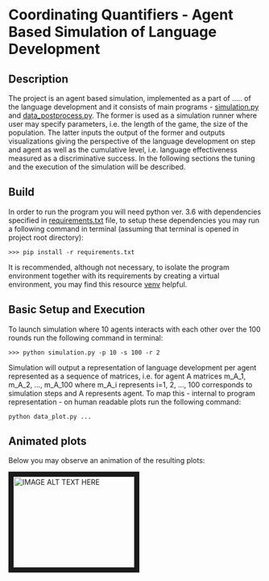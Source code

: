 # Coordinating Quantifiers - Agent Based Simulation of Language Development
## Description
The project is an agent based simulation, implemented as a part of 
 .....
 of the language development and it consists of 
main programs - [simulation.py](https://github.com/juszjusz/coordinating-quantifiers/blob/master/simulation.py) 
and [data_postprocess.py](https://github.com/juszjusz/coordinating-quantifiers/blob/master/data_postprocess.py).
The former is used as  a simulation runner where user may specify parameters, i.e. the length of the game, the size
of the population. The latter inputs the output  of the former and outputs 
visualizations giving the perspective of the language development on step and agent as well
as the cumulative level, i.e. language effectiveness measured as a discriminative success.
In the following sections the tuning and the execution of the simulation will be described. 
## Build
In order to run the program you will need python ver. 3.6 with dependencies specified in [requirements.txt]() file, to setup these dependencies you may run 
a following command in terminal (assuming that terminal is opened in project root directory):
```commandline
>>> pip install -r requirements.txt
```
It is recommended, although not necessary, to isolate the program environment together with its requirements by creating 
a virtual environment, you may find this resource [venv](https://packaging.python.org/guides/installing-using-pip-and-virtual-environments/)
helpful.
## Basic Setup and Execution
To launch simulation where 10 agents interacts with each other over the 100 rounds run the 
following command in terminal:
```commandline
>>> python simulation.py -p 10 -s 100 -r 2
``` 
Simulation will output a representation of language development per agent represented as 
a sequence of matrices, i.e. for agent A matrices m_A_1, m_A_2, ..., m_A_100 where m_A_i 
represents i=1, 2, ..., 100 corresponds to simulation steps and A represents agent. 
To map this - internal to program representation - on human readable plots run the following
command:
```commandline
python data_plot.py ...
``` 
## Animated plots
Below you may observe an animation of the resulting plots:

<a href="http://www.youtube.com/watch?feature=player_embedded&v=gMqZR3pqMjg
" target="_blank"><img src="http://img.youtube.com/vi/gMqZR3pqMjg/0.jpg" 
alt="IMAGE ALT TEXT HERE" width="240" height="180" border="10" /></a>